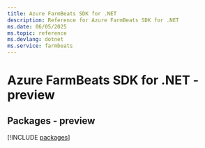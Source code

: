 ```yaml
---
title: Azure FarmBeats SDK for .NET
description: Reference for Azure FarmBeats SDK for .NET
ms.date: 06/05/2025
ms.topic: reference
ms.devlang: dotnet
ms.service: farmbeats
---
```

# Azure FarmBeats SDK for .NET - preview
## Packages - preview
[!INCLUDE [packages](farmbeats-index.md)]